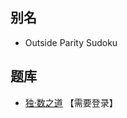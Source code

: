 ## 别名
- Outside Parity Sudoku

## 题库
- [独·数之道](http://www.sudokufans.org.cn/lx/game.index.php?type=mm4) 【需要登录】